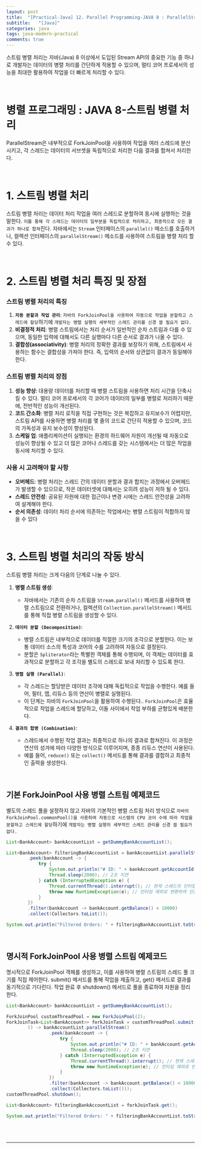 ```yaml
---
layout: post
title:  "[Practical-Java] 12. Parallel Programming-JAVA 8 : ParallelStream"
subtitle:   "[Java]"
categories: java
tags: java-modern-practical
comments: true
---
```



스트림 병렬 처리는 자바(Java) 8 이상에서 도입된 Stream API의 중요한 기능 중 하나로 개발자는 데이터의 병렬 처리를 간단하게 적용할 수 있으며, 멀티 코어 프로세서의 성능을 최대한 활용하여 작업을 더 빠르게 처리할 수 있다.

<br>


# 병렬 프로그래밍 : JAVA 8-스트림 병렬 처리

ParallelStream은 내부적으로 ForkJoinPool을 사용하여 작업을 여러 스레드에 분산시키고, 각 스레드는 데이터의 서브셋을 독립적으로 처리한 다음 결과를 합쳐서 처리한다.

<br>


# 1. 스트림 병렬 처리

스트림 병렬 처리는 데이터 처리 작업을 여러 스레드로 분할하여 동시에 실행하는 것을 말한다. `이를 통해 각 스레드는 데이터의 일부분을 독립적으로 처리하고, 최종적으로 모든 결과가 하나로 합쳐`진다. 자바에서는 `Stream` 인터페이스의 `parallel()` 메소드를 호출하거나, 컬렉션 인터페이스의 `parallelStream()` 메소드를 사용하여 스트림을 병렬 처리 할 수 있다.

<br>


# 2. 스트림 병렬 처리 특징 및 장점

### 스트림 병렬 처리의 특징
1. **`자동 분할과 작업 관리`**: `자바의 ForkJoinPool을 사용하여 자동으로 작업을 분할하고 스레드에 할당`하기에 `개발자는 병렬 실행의 세부적인 스레드 관리를 신경 쓸 필요가 없다.`
2. **비결정적 처리**: 병렬 스트림에서는 처리 순서가 일반적인 순차 스트림과 다를 수 있으며, 동일한 입력에 대해서도 다른 실행마다 다른 순서로 결과가 나올 수 있다.
3. **결합성(associativity)**: 병렬 처리의 정확한 결과를 보장하기 위해, 스트림에서 사용하는 함수는 결합성을 가져야 한다. 즉, 입력의 순서와 상관없이 결과가 동일해야 한다.

### 스트림 병렬 처리의 장점
1. **성능 향상**: 대용량 데이터를 처리할 때 병렬 스트림을 사용하면 처리 시간을 단축시킬 수 있다. 멀티 코어 프로세서의 각 코어가 데이터의 일부를 병렬로 처리하기 때문에, 전반적인 성능이 개선된다.
2. **코드 간소화**: 병렬 처리 로직을 직접 구현하는 것은 복잡하고 유지보수가 어렵지만, 스트림 API를 사용하면 병렬 처리를 몇 줄의 코드로 간단히 적용할 수 있으며, 코드의 가독성과 유지 보수성이 향상된다.
3. **스케일 업**: 애플리케이션이 실행되는 환경의 하드웨어 자원이 개선될 때 자동으로 성능이 향상될 수 있고 더 많은 코어나 스레드를 갖는 시스템에서는 더 많은 작업을 동시에 처리할 수 있다.

### 사용 시 고려해야 할 사항
- **오버헤드**: 병렬 처리는 스레드 간의 데이터 분할과 결과 합치는 과정에서 오버헤드가 발생할 수 있으므로, 작은 데이터셋에 대해서는 오히려 성능이 저하 될 수 있다.
- **스레드 안전성**: 공유된 자원에 대한 접근이나 변경 시에는 스레드 안전성을 고려하여 설계해야 한다.
- **순서 의존성**: 데이터 처리 순서에 의존하는 작업에서는 병렬 스트림이 적합하지 않을 수 있다

<br>


# 3. 스트림 병렬 처리의 작동 방식

스트림 병렬 처리는 크게 다음의 단계로 나눌 수 있다.

1. **병렬 스트림 생성**:
   - 자바에서는 기존의 순차 스트림을 `Stream.parallel()` 메서드를 사용하여 병렬 스트림으로 전환하거나, 컬렉션의 `Collection.parallelStream()` 메서드를 통해 직접 병렬 스트림을 생성할 수 있다.

2. **`데이터 분할 (Decomposition)`**:
   - 병렬 스트림은 내부적으로 데이터를 적절한 크기의 조각으로 분할한다. 이는 보통 데이터 소스의 특성과 코어의 수를 고려하여 자동으로 결정된다.
   - 분할은 `Spliterator`라는 특별한 객체를 통해 수행되며, 이 객체는 데이터를 효과적으로 분할하고 각 조각을 별도의 스레드로 보내 처리할 수 있도록 한다.

3. **`병렬 실행 (Parallel)`**:
   - 각 스레드는 할당받은 데이터 조각에 대해 독립적으로 작업을 수행한다. 예를 들어, 필터, 맵, 리듀스 등의 연산이 병렬로 실행된다.
   - 이 단계는 자바의 `ForkJoinPool`을 활용하여 수행된다.. `ForkJoinPool`은 효율적으로 작업을 스레드에 할당하고, 이들 사이에서 작업 부하를 균형있게 배분한다.

4. **`결과의 합병 (Combination)`**:
   - 스레드에서 수행된 작업 결과는 최종적으로 하나의 결과로 합쳐진다. 이 과정은 연산의 성겨에 따라 다양한 방식으로 이루어지며, 종종 리듀스 연산이 사용된다.
   - 예를 들어, `reduce()` 또는 `collect()` 메서드를 통해 결과를 결합하고 최종적인 출력을 생성한다.
  
<br>


## 기본 ForkJoinPool 사용 병렬 스트림 예제코드

별도의 스레드 풀을 설정하지 않고 자바의 기본적인 병렬 스트림 처리 방식으로 `자바의 ForkJoinPool.commonPool()을 사용하여 자동으로 시스템의 CPU 코어 수에 따라 작업을 분할하고 스레드에 할당`하기에 `개발자는 병렬 실행의 세부적인 스레드 관리를 신경 쓸 필요가 없다.`

```java
List<BankAccount> bankAccountList = getDummyBankAccountList();

List<BankAccount> filteringBankAccountList = bankAccountList.parallelStream()
        .peek(bankAccount -> {
            try {
                System.out.println("# ID: " + bankAccount.getAccountId() + ", ThreadName: " + Thread.currentThread().getName());
                Thread.sleep(2000); // 2초 지연
            } catch (InterruptedException e) {
                Thread.currentThread().interrupt(); // 현재 스레드의 인터럽트 상태를 설정
                throw new RuntimeException(e); // 런타임 예외로 변환하여 던짐
            }
        })
        .filter(bankAccount -> bankAccount.getBalance() < 10000)
        .collect(Collectors.toList());

System.out.println("Filtered Orders: " + filteringBankAccountList.toString());
```

<br>


## 명시적 ForkJoinPool 사용 병렬 스트림 예제코드

명시적으로 ForkJoinPool 객체를 생성하고, 이를 사용하여 병렬 스트림의 스레드 풀 크기를 직접 제어한다. submit() 메서드를 통해 작업을 제출하고, get() 메서드로 결과를 동기적으로 기다린다. 작업 완료 후 shutdown() 메서드로 풀을 종료하여 자원을 정리한다.

```java
List<BankAccount> bankAccountList = getDummyBankAccountList();

ForkJoinPool customThreadPool = new ForkJoinPool(2);
ForkJoinTask<List<BankAccount>> forkJoinTask = customThreadPool.submit(
        () -> bankAccountList.parallelStream()
                .peek(bankAccount -> {
                    try {
                        System.out.println("# ID: " + bankAccount.getAccountId() + ", ThreadName: " + Thread.currentThread().getName());
                        Thread.sleep(2000); // 2초 지연
                    } catch (InterruptedException e) {
                        Thread.currentThread().interrupt(); // 현재 스레드의 인터럽트 상태를 설정
                        throw new RuntimeException(e); // 런타임 예외로 변환하여 던짐
                    }
                })
                .filter(bankAccount -> bankAccount.getBalance() < 10000)
                .collect(Collectors.toList()));
customThreadPool.shutdown();

List<BankAccount> filteringBankAccountList = forkJoinTask.get();

System.out.println("Filtered Orders: " + filteringBankAccountList.toString());
```

<br><br>


---